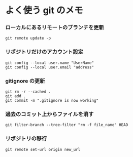 # よく使う git のメモ

### ローカルにあるリモートのブランチを更新  
```
git remote update -p
```

### リポジトリだけのアカウント設定  
```
git config --local user.name "UserName"
git config --local user.email "address"
```

### gitignore の更新  
```
git rm -r --cached .
git add .
git commit -m ".gitignore is now working"
```

### 過去のコミット上からファイルを消す
```
git filter-branch --tree-filter "rm -f file_name" HEAD
```

### リポジトリの移行  
```
git remote set-url origin new_url
```

